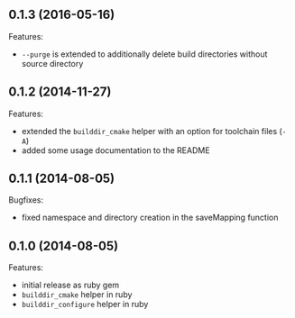 ## 0.1.3 (2016-05-16)

Features:

  - `--purge` is extended to additionally delete build directories without source directory

## 0.1.2 (2014-11-27)

Features:

  - extended the `builddir_cmake` helper with an option for toolchain files (`-A`)
  - added some usage documentation to the README

## 0.1.1 (2014-08-05)

Bugfixes:

  - fixed namespace and directory creation in the saveMapping function
 
## 0.1.0 (2014-08-05)

Features:

  - initial release as ruby gem
  - `builddir_cmake` helper in ruby
  - `builddir_configure` helper in ruby

